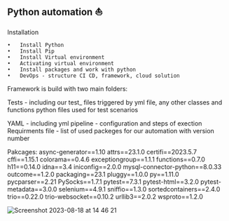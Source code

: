 Python automation ⛵️
-------------------------------------------------------------
Installation

	•	Install Python
	•	Install Pip
	•	Install Virtual environment
	•	Activating virtual environment
	•	Install packages and work with python
	•	DevOps - structure CI CD, framework, cloud solution


Framework is build with two main folders: 

Tests - including our test_ files 
triggered by yml file, any other classes and functions python files used for
test scenarios

YAML - including yml pipeline - configuration and steps of exection 
Requirments file - list of used packeges for our automation with version number

Pakcages:
async-generator==1.10
attrs==23.1.0
certifi==2023.5.7
cffi==1.15.1
colorama==0.4.6
exceptiongroup==1.1.1
functions==0.7.0
h11==0.14.0
idna==3.4
iniconfig==2.0.0
mysql-connector-python==8.0.33
outcome==1.2.0
packaging==23.1
pluggy==1.0.0
py==1.11.0
pycparser==2.21
PySocks==1.7.1
pytest==7.3.1
pytest-html==3.2.0
pytest-metadata==3.0.0
selenium==4.9.1
sniffio==1.3.0
sortedcontainers==2.4.0
trio==0.22.0
trio-websocket==0.10.2
urllib3==2.0.2
wsproto==1.2.0


![Screenshot 2023-08-18 at 14 46 21](https://github.com/alex27dz/CMS_python_framework/assets/52358947/f040a796-3a1b-47d6-a065-17ee6a5f9564)


